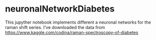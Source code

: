 # neuronalNetworkDiabetes

This jupyther notebook implements different a neuronal networks for the raman shift series.
I've downloaded the data from https://www.kaggle.com/codina/raman-spectroscopy-of-diabetes
